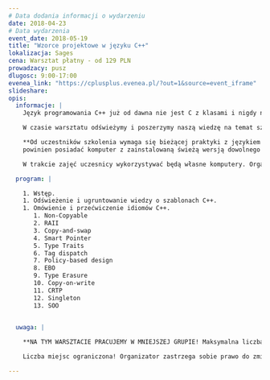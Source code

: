 ```yaml
---
# Data dodania informacji o wydarzeniu
date: 2018-04-23
# Data wydarzenia
event_date: 2018-05-19
title: "Wzorce projektowe w języku C++"
lokalizacja: Sages
cena: Warsztat płatny - od 129 PLN
prowadzacy: pusz
dlugosc: 9:00-17:00
evenea_link: "https://cplusplus.evenea.pl/?out=1&source=event_iframe"
slideshare:
opis:
  informacje: |
    Język programowania C++ już od dawna nie jest C z klasami i nigdy nie był wyłącznie językiem programowania obiektowego. C++ jest językiem ogólnego przeznaczenia. Udostępnia imperatywne, obiektowe i generyczne funkcje programistyczne, zapewniając jednocześnie bezpośredni dostęp i możliwość manipulacji pamięcią komputera. Prawidłowo użyty dostarcza trudną do przebicia wydajność. Wymaga to jednak dobrej znajomości szablonów C++ i idiomów Modern C++. Nie należy ich mylić z popularnie znanymi wzorcami projektowymi z kultowej książki GoF, które to zostały wynalezione do zaadresowania problemów typowych dla języków wyłącznie obiektowych takich jak Java czy C#.

    W czasie warsztatu odświeżymy i poszerzymy naszą wiedzę na temat szablonów C++ i nauczymy się idiomów Modern C++. Opanowanie tych umiejętności umożliwi nam tworzenie bardzo przydatnych narzędzi, które będą potem używane codziennej pracy każdego programisty C++.

    **Od uczestników szkolenia wymaga się bieżącej praktyki z językiem C++ oraz rekomendowane jest doświadczenie w tworzeniu prostych szablonów C++. Wiedza w zakresie C++11/14 jest mile widziana ale nie jest obowiązkowa. Każdy uczestnik 
    powinien posiadać komputer z zainstalowaną świeżą wersją dowolnego kompilatora C++ (Visual Studio, gcc, clang).**

    W trakcie zajęć uczesnicy wykorzystywać będą własne komputery. Organizator zapewnia serwis kawowy oraz pizzę w porze obiadowej. 

  program: |

    1. Wstęp.
    1. Odświeżenie i ugruntowanie wiedzy o szablonach C++.
    1. Omówienie i przećwiczenie idiomów C++.  
       1. Non-Copyable
       2. RAII
       3. Copy-and-swap
       4. Smart Pointer
       5. Type Traits
       6. Tag dispatch
       7. Policy-based design
       8. EBO
       9. Type Erasure
       10. Copy-on-write
       11. CRTP
       12. Singleton
       13. SOO

  
  uwaga: |

    **NA TYM WARSZTACIE PRACUJEMY W MNIEJSZEJ GRUPIE! Maksymalna liczba uczestników tego wydarzenia to 20 osób. Uczenie się w takiej grupie, zapewni większy komfort pracy każdemu z uczestników.**

    Liczba miejsc ograniczona! Organizator zastrzega sobie prawo do zmiany lokalizacji wydarzenia oraz jego odwołania w przypadku niezgłoszenia się minimalnej liczby uczestników.

---
```

